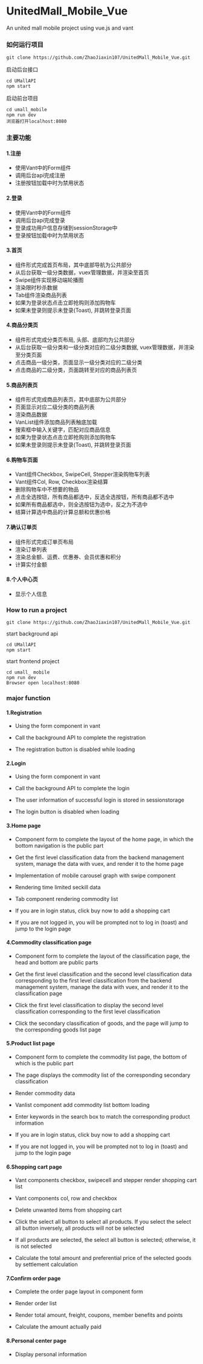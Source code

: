 # UnitedMall_Mobile_Vue
An united mall mobile project using vue.js and vant 

### 如何运行项目

```
git clone https://github.com/ZhaoJiaxin107/UnitedMall_Mobile_Vue.git
```

启动后台接口

```
cd UMallAPI
npm start
```

启动前台项目

```
cd umall_mobile
npm run dev
浏览器打开localhost:8080
```



### 主要功能

#### 1.注册

* 使用Vant中的Form组件
* 调用后台api完成注册
* 注册按钮加载中时为禁用状态

#### 2.登录

* 使用Vant中的Form组件
* 调用后台api完成登录
* 登录成功用户信息存储到sessionStorage中
* 登录按钮加载中时为禁用状态

#### 3.首页

* 组件形式完成首页布局，其中底部导航为公共部分
* 从后台获取一级分类数据，vuex管理数据，并渲染至首页
* Swipe组件实现移动端轮播图
* 渲染限时秒杀数据
* Tab组件渲染商品列表
* 如果为登录状态点击立即抢购则添加购物车
* 如果未登录则提示未登录(Toast), 并跳转登录页面

#### 4.商品分类页

* 组件形式完成分类页布局, 头部、底部均为公共部分
* 从后台获取一级分类和一级分类对应的二级分类数据, vuex管理数据，并渲染至分类页面
* 点击商品一级分类，页面显示一级分类对应的二级分类
* 点击商品的二级分类，页面跳转至对应的商品列表页

#### 5.商品列表页

* 组件形式完成商品列表页，其中底部为公共部分
* 页面显示对应二级分类的商品列表
* 渲染商品数据
* VanList组件添加商品列表触底加载
* 搜索框中输入关键字，匹配对应商品信息
* 如果为登录状态点击立即抢购则添加购物车
* 如果未登录则提示未登录(Toast), 并跳转登录页面

#### 6.购物车页面

* Vant组件Checkbox, SwipeCell, Stepper渲染购物车列表
* Vant组件Col, Row, Checkbox渲染结算
* 删除购物车中不想要的物品
* 点击全选按钮，所有商品都选中，反选全选按钮，所有商品都不选中
* 如果所有商品都选中，则全选按钮为选中，反之为不选中
* 结算计算选中商品的计算总额和优惠价格

#### 7.确认订单页

* 组件形式完成订单页布局
* 渲染订单列表
* 渲染总金额、运费、优惠券、会员优惠和积分
* 计算实付金额

#### 8.个人中心页

* 显示个人信息



### How to run a project

```
git clone https://github.com/ZhaoJiaxin107/UnitedMall_Mobile_Vue.git
```

start background api

```
cd UMallAPI
npm start
```

start frontend project

```
cd umall_ mobile
npm run dev
Browser open localhost:8080
```

### major function

#### 1.Registration

* Using the form component in vant

* Call the background API to complete the registration

* The registration button is disabled while loading

#### 2.Login

* Using the form component in vant

* Call the background API to complete the login

* The user information of successful login is stored in sessionstorage

* The login button is disabled when loading

#### 3.Home page

* Component form to complete the layout of the home page, in which the bottom navigation is the public part

* Get the first level classification data from the backend management system, manage the data with vuex, and render it to the home page

* Implementation of mobile carousel graph with swipe component

* Rendering time limited seckill data

* Tab component rendering commodity list

* If you are in login status, click buy now to add a shopping cart

* If you are not logged in, you will be prompted not to log in (toast) and jump to the login page

#### 4.Commodity classification page

* Component form to complete the layout of the classification page, the head and bottom are public parts

* Get the first level classification and the second level classification data corresponding to the first level classification from the backend management system, manage the data with vuex, and render it to the classification page

* Click the first level classification to display the second level classification corresponding to the first level classification

* Click the secondary classification of goods, and the page will jump to the corresponding goods list page

#### 5.Product list page

* Component form to complete the commodity list page, the bottom of which is the public part

* The page displays the commodity list of the corresponding secondary classification

* Render commodity data

* Vanlist component add commodity list bottom loading

* Enter keywords in the search box to match the corresponding product information

* If you are in login status, click buy now to add a shopping cart

* If you are not logged in, you will be prompted not to log in (toast) and jump to the login page

#### 6.Shopping cart page

* Vant components checkbox, swipecell and stepper render shopping cart list

* Vant components col, row and checkbox

* Delete unwanted items from shopping cart

* Click the select all button to select all products. If you select the select all button inversely, all products will not be selected

* If all products are selected, the select all button is selected; otherwise, it is not selected

* Calculate the total amount and preferential price of the selected goods by settlement calculation

#### 7.Confirm order page

* Complete the order page layout in component form

* Render order list

* Render total amount, freight, coupons, member benefits and points

* Calculate the amount actually paid

#### 8.Personal center page

* Display personal information